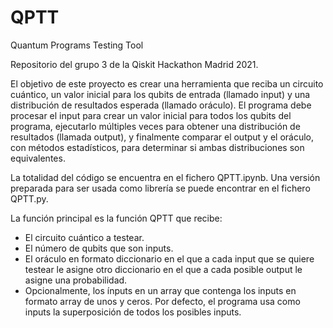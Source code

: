 # QPTT
Quantum Programs Testing Tool

Repositorio del grupo 3 de la Qiskit Hackathon Madrid 2021.

El objetivo de este proyecto es crear una herramienta que reciba un circuito cuántico, un valor inicial para los qubits de entrada (llamado input) y una distribución de resultados esperada (llamado oráculo). El programa debe procesar el input para crear un valor inicial para todos los qubits del programa, ejecutarlo múltiples veces para obtener una distribución de resultados (llamada output), y finalmente comparar el output y el oráculo, con métodos estadísticos, para determinar si ambas distribuciones son equivalentes.

La totalidad del código se encuentra en el fichero QPTT.ipynb. Una versión preparada para ser usada como librería se puede encontrar en el fichero QPTT.py.

La función principal es la función QPTT que recibe:
- El circuito cuántico a testear.
- El número de qubits que son inputs.
- El oráculo en formato diccionario en el que a cada input que se quiere testear le asigne otro diccionario en el que a cada posible output le asigne una probabilidad.
- Opcionalmente, los ínputs en un array que contenga los inputs en formato array de unos y ceros. Por defecto, el programa usa como inputs la superposición de todos los posibles inputs.
